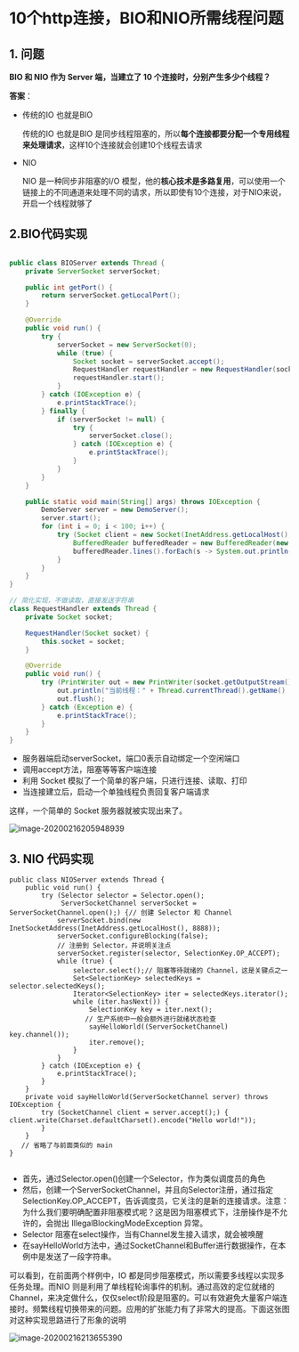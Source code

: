 # 10个http连接，BIO和NIO所需线程问题

## 1. 问题

**BIO 和 NIO 作为 Server 端，当建立了 10 个连接时，分别产生多少个线程？**

**答案**：

- 传统的IO 也就是BIO

  传统的IO 也就是BIO 是同步线程阻塞的，所以**每个连接都要分配一个专用线程来处理请求**，这样10个连接就会创建10个线程去请求

- NIO

  NIO 是一种同步非阻塞的I/O 模型，他的**核心技术是多路复用**，可以使用一个链接上的不同通道来处理不同的请求，所以即使有10个连接，对于NIO来说，开启一个线程就够了

## 2.BIO代码实现

```java

public class BIOServer extends Thread {
    private ServerSocket serverSocket;

    public int getPort() {
        return serverSocket.getLocalPort();
    }

    @Override
    public void run() {
        try {
            serverSocket = new ServerSocket(0);
            while (true) {
                Socket socket = serverSocket.accept();
                RequestHandler requestHandler = new RequestHandler(socket);
                requestHandler.start();
            }
        } catch (IOException e) {
            e.printStackTrace();
        } finally {
            if (serverSocket != null) {
                try {
                    serverSocket.close();
                } catch (IOException e) {
                    e.printStackTrace();
                }
            }
        }
    }

    public static void main(String[] args) throws IOException {
        DemoServer server = new DemoServer();
        server.start();
        for (int i = 0; i < 100; i++) {
            try (Socket client = new Socket(InetAddress.getLocalHost(), server.getPort())) {
                BufferedReader bufferedReader = new BufferedReader(new InputStreamReader(client.getInputStream()));
                bufferedReader.lines().forEach(s -> System.out.println(s));
            }
        }
    }
}

// 简化实现，不做读取，直接发送字符串
class RequestHandler extends Thread {
    private Socket socket;

    RequestHandler(Socket socket) {
        this.socket = socket;
    }

    @Override
    public void run() {
        try (PrintWriter out = new PrintWriter(socket.getOutputStream());) {
            out.println("当前线程：" + Thread.currentThread().getName() + "      Hello world!");
            out.flush();
        } catch (Exception e) {
            e.printStackTrace();
        }
    }
}


```

- 服务器端启动serverSocket，端口0表示自动绑定一个空闲端口
- 调用accept方法，阻塞等等客户端连接
- 利用 Socket 模拟了一个简单的客户端，只进行连接、读取、打印
- 当连接建立后，启动一个单独线程负责回复客户端请求

这样，一个简单的 Socket 服务器就被实现出来了。

![image-20200216205948939](https://gitee.com/zszdevelop/blogimage/raw/master/img/image-20200216205948939.png)

## 3. NIO 代码实现

```
public class NIOServer extends Thread {
    public void run() {
        try (Selector selector = Selector.open();
             ServerSocketChannel serverSocket = ServerSocketChannel.open();) {// 创建 Selector 和 Channel
            serverSocket.bind(new InetSocketAddress(InetAddress.getLocalHost(), 8888));
            serverSocket.configureBlocking(false);
            // 注册到 Selector，并说明关注点
            serverSocket.register(selector, SelectionKey.OP_ACCEPT);
            while (true) {
                selector.select();// 阻塞等待就绪的 Channel，这是关键点之一
                Set<SelectionKey> selectedKeys = selector.selectedKeys();
                Iterator<SelectionKey> iter = selectedKeys.iterator();
                while (iter.hasNext()) {
                    SelectionKey key = iter.next();
                   // 生产系统中一般会额外进行就绪状态检查
                    sayHelloWorld((ServerSocketChannel) key.channel());
                    iter.remove();
                }
            }
        } catch (IOException e) {
            e.printStackTrace();
        }
    }
    private void sayHelloWorld(ServerSocketChannel server) throws IOException {
        try (SocketChannel client = server.accept();) {          client.write(Charset.defaultCharset().encode("Hello world!"));
        }
    }
   // 省略了与前面类似的 main
}


```

- 首先，通过Selector.open()创建一个Selector，作为类似调度员的角色
- 然后，创建一个ServerSocketChannel，并且向Selector注册，通过指定SelectionKey.OP_ACCEPT，告诉调度员，它关注的是新的连接请求。注意：为什么我们要明确配置非阻塞模式呢？这是因为阻塞模式下，注册操作是不允许的，会抛出 IllegalBlockingModeException 异常。
- Selector 阻塞在select操作，当有Channel发生接入请求，就会被唤醒
- 在sayHelloWorld方法中，通过SocketChannel和Buffer进行数据操作，在本例中是发送了一段字符串。

可以看到，在前面两个样例中，IO 都是同步阻塞模式，所以需要多线程以实现多任务处理。而NIO 则是利用了单线程轮询事件的机制。通过高效的定位就绪的Channel，来决定做什么，仅仅select阶段是阻塞的。可以有效避免大量客户端连接时。频繁线程切换带来的问题。应用的扩张能力有了非常大的提高。下面这张图对这种实现思路进行了形象的说明

![image-20200216213655390](https://gitee.com/zszdevelop/blogimage/raw/master/img/image-20200216213655390.png)